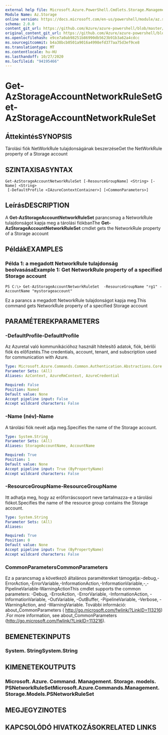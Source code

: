 ```yaml
---
external help file: Microsoft.Azure.PowerShell.Cmdlets.Storage.Management.dll-Help.xml
Module Name: Az.Storage
online version: https://docs.microsoft.com/en-us/powershell/module/az.storage/get-azstorageaccountnetworkruleset
schema: 2.0.0
content_git_url: https://github.com/Azure/azure-powershell/blob/master/src/Storage/Storage.Management/help/Get-AzStorageAccountNetworkRuleSet.md
original_content_git_url: https://github.com/Azure/azure-powershell/blob/master/src/Storage/Storage.Management/help/Get-AzStorageAccountNetworkRuleSet.md
ms.openlocfilehash: e9ce7a0ab98251b86990db5623b91b3a62a4cdcc
ms.sourcegitcommit: b4a38bcb0501a9016a4998efd377aa75d3ef9ce8
ms.translationtype: MT
ms.contentlocale: hu-HU
ms.lasthandoff: 10/27/2020
ms.locfileid: "94195466"
---
```

# <span data-ttu-id="71e7d-101">Get-AzStorageAccountNetworkRuleSet</span><span class="sxs-lookup"><span data-stu-id="71e7d-101">Get-AzStorageAccountNetworkRuleSet</span></span>

## <span data-ttu-id="71e7d-102">Áttekintés</span><span class="sxs-lookup"><span data-stu-id="71e7d-102">SYNOPSIS</span></span>
<span data-ttu-id="71e7d-103">Tárolási fiók NetWorkRule tulajdonságának beszerzése</span><span class="sxs-lookup"><span data-stu-id="71e7d-103">Get the NetWorkRule property of a Storage account</span></span>

## <span data-ttu-id="71e7d-104">SZINTAXISA</span><span class="sxs-lookup"><span data-stu-id="71e7d-104">SYNTAX</span></span>

```
Get-AzStorageAccountNetworkRuleSet [-ResourceGroupName] <String> [-Name] <String>
 [-DefaultProfile <IAzureContextContainer>] [<CommonParameters>]
```

## <span data-ttu-id="71e7d-105">Leírás</span><span class="sxs-lookup"><span data-stu-id="71e7d-105">DESCRIPTION</span></span>
<span data-ttu-id="71e7d-106">A **Get-AzStorageAccountNetworkRuleSet** parancsmag a NetworkRule tulajdonságot kapja meg a tárolási fiókban</span><span class="sxs-lookup"><span data-stu-id="71e7d-106">The **Get-AzStorageAccountNetworkRuleSet** cmdlet gets the NetworkRule property of a Storage account</span></span>

## <span data-ttu-id="71e7d-107">Példák</span><span class="sxs-lookup"><span data-stu-id="71e7d-107">EXAMPLES</span></span>

### <span data-ttu-id="71e7d-108">Példa 1: a megadott NetworkRule tulajdonság beolvasása</span><span class="sxs-lookup"><span data-stu-id="71e7d-108">Example 1: Get NetworkRule property of a specified Storage account</span></span>
```
PS C:\> Get-AzStorageAccountNetworkRuleSet  -ResourceGroupName "rg1" -AccountName "mystorageaccount"
```

<span data-ttu-id="71e7d-109">Ez a parancs a megadott NetworkRule tulajdonságot kapja meg.</span><span class="sxs-lookup"><span data-stu-id="71e7d-109">This command gets NetworkRule property of a specified Storage account</span></span>

## <span data-ttu-id="71e7d-110">PARAMÉTEREK</span><span class="sxs-lookup"><span data-stu-id="71e7d-110">PARAMETERS</span></span>

### <span data-ttu-id="71e7d-111">-DefaultProfile</span><span class="sxs-lookup"><span data-stu-id="71e7d-111">-DefaultProfile</span></span>
<span data-ttu-id="71e7d-112">Az Azuretal való kommunikációhoz használt hitelesítő adatok, fiók, bérlői fiók és előfizetés.</span><span class="sxs-lookup"><span data-stu-id="71e7d-112">The credentials, account, tenant, and subscription used for communication with Azure.</span></span>

```yaml
Type: Microsoft.Azure.Commands.Common.Authentication.Abstractions.Core.IAzureContextContainer
Parameter Sets: (All)
Aliases: AzContext, AzureRmContext, AzureCredential

Required: False
Position: Named
Default value: None
Accept pipeline input: False
Accept wildcard characters: False
```

### <span data-ttu-id="71e7d-113">-Name (név)</span><span class="sxs-lookup"><span data-stu-id="71e7d-113">-Name</span></span>
<span data-ttu-id="71e7d-114">A tárolási fiók nevét adja meg.</span><span class="sxs-lookup"><span data-stu-id="71e7d-114">Specifies the name of the Storage account.</span></span>

```yaml
Type: System.String
Parameter Sets: (All)
Aliases: StorageAccountName, AccountName

Required: True
Position: 1
Default value: None
Accept pipeline input: True (ByPropertyName)
Accept wildcard characters: False
```

### <span data-ttu-id="71e7d-115">-ResourceGroupName</span><span class="sxs-lookup"><span data-stu-id="71e7d-115">-ResourceGroupName</span></span>
<span data-ttu-id="71e7d-116">Itt adhatja meg, hogy az erőforráscsoport neve tartalmazza-e a tárolási fiókot.</span><span class="sxs-lookup"><span data-stu-id="71e7d-116">Specifies the name of the resource group contains the Storage account.</span></span>

```yaml
Type: System.String
Parameter Sets: (All)
Aliases:

Required: True
Position: 0
Default value: None
Accept pipeline input: True (ByPropertyName)
Accept wildcard characters: False
```

### <span data-ttu-id="71e7d-117">CommonParameters</span><span class="sxs-lookup"><span data-stu-id="71e7d-117">CommonParameters</span></span>
<span data-ttu-id="71e7d-118">Ez a parancsmag a következő általános paramétereket támogatja:-debug,-ErrorAction,-ErrorVariable,-InformationAction,-InformationVariable,-,-PipelineVariable-WarningAction</span><span class="sxs-lookup"><span data-stu-id="71e7d-118">This cmdlet supports the common parameters: -Debug, -ErrorAction, -ErrorVariable, -InformationAction, -InformationVariable, -OutVariable, -OutBuffer, -PipelineVariable, -Verbose, -WarningAction, and -WarningVariable.</span></span> <span data-ttu-id="71e7d-119">További információ: about_CommonParameters ( http://go.microsoft.com/fwlink/?LinkID=113216) .</span><span class="sxs-lookup"><span data-stu-id="71e7d-119">For more information, see about_CommonParameters (http://go.microsoft.com/fwlink/?LinkID=113216).</span></span>

## <span data-ttu-id="71e7d-120">BEMENETEK</span><span class="sxs-lookup"><span data-stu-id="71e7d-120">INPUTS</span></span>

### <span data-ttu-id="71e7d-121">System. String</span><span class="sxs-lookup"><span data-stu-id="71e7d-121">System.String</span></span>

## <span data-ttu-id="71e7d-122">KIMENETEK</span><span class="sxs-lookup"><span data-stu-id="71e7d-122">OUTPUTS</span></span>

### <span data-ttu-id="71e7d-123">Microsoft. Azure. Command. Management. Storage. models. PSNetworkRuleSet</span><span class="sxs-lookup"><span data-stu-id="71e7d-123">Microsoft.Azure.Commands.Management.Storage.Models.PSNetworkRuleSet</span></span>

## <span data-ttu-id="71e7d-124">MEGJEGYZI</span><span class="sxs-lookup"><span data-stu-id="71e7d-124">NOTES</span></span>

## <span data-ttu-id="71e7d-125">KAPCSOLÓDÓ HIVATKOZÁSOK</span><span class="sxs-lookup"><span data-stu-id="71e7d-125">RELATED LINKS</span></span>
